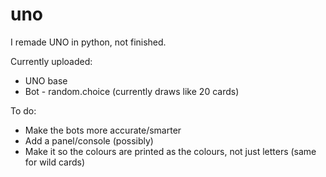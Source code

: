 # uno

I remade UNO in python, not finished.

Currently uploaded:
  - UNO base
  - Bot - random.choice (currently draws like 20 cards)
 
 To do:
  - Make the bots more accurate/smarter
  - Add a panel/console (possibly)
  - Make it so the colours are printed as the colours, not just letters (same for wild cards)
 
 
 
